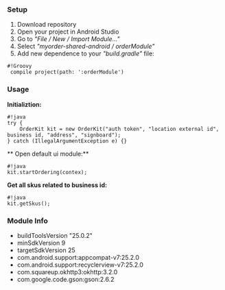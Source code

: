 ### Setup ###

1. Download repository
1. Open your project in Android Studio
1. Go to *"File / New / Import Module..."*
1. Select *"myorder-shared-android / orderModule"*
1. Add new dependence to your *"build.gradle"* file:

```
#!Groovy
 compile project(path: ':orderModule')

```


### Usage ###

**Initializtion:**
```
#!java
try {
    OrderKit kit = new OrderKit("auth token", "location external id", business id, "address", "signboard");
} catch (IllegalArgumentException e) {}

```

** Open default ui module:**

```
#!java
kit.startOrdering(contex);

```

**Get all skus related to business id:**

```
#!java
kit.getSkus();

```
### Module Info ###
* buildToolsVersion "25.0.2"
* minSdkVersion 9
* targetSdkVersion 25
* com.android.support:appcompat-v7:25.2.0
* com.android.support:recyclerview-v7:25.2.0
* com.squareup.okhttp3:okhttp:3.2.0
* com.google.code.gson:gson:2.6.2